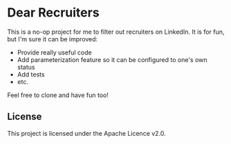 # Dear Recruiters

This is a no-op project for me to filter out recruiters on LinkedIn. It is for fun, but I'm sure it can be improved:

* Provide really useful code
* Add parameterization feature so it can be configured to one's own status
* Add tests
* etc.

Feel free to clone and have fun too! 

## License

This project is licensed under the Apache Licence v2.0.